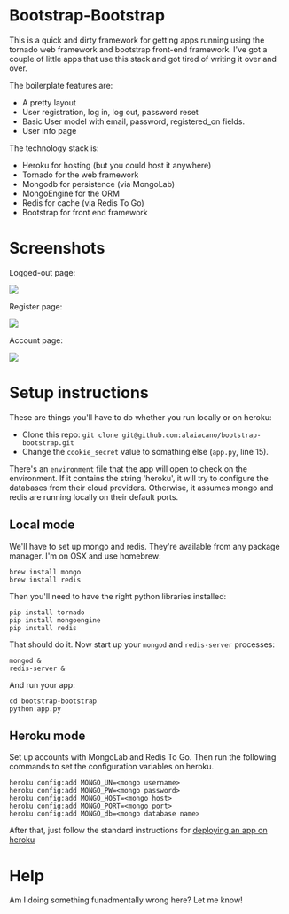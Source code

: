 # Bootstrap-Bootstrap

This is a quick and dirty framework for getting apps running using the tornado web framework and bootstrap front-end framework. I've got a couple of little apps that use this stack and got tired of writing it over and over.

The boilerplate features are:

* A pretty layout
* User registration, log in, log out, password reset
* Basic User model with email, password, registered_on fields.
* User info page

The technology stack is:

* Heroku for hosting (but you could host it anywhere)
* Tornado for the web framework
* Mongodb for persistence (via MongoLab)
* MongoEngine for the ORM
* Redis for cache (via Redis To Go)
* Bootstrap for front end framework

# Screenshots

Logged-out page:

![](https://raw.github.com/alaiacano/bootstrap-bootstrap/master/screenshots/welcome.png)

Register page:

![](https://raw.github.com/alaiacano/bootstrap-bootstrap/master/screenshots/register.png)

Account page:

![](https://raw.github.com/alaiacano/bootstrap-bootstrap/master/screenshots/register.png)
# Setup instructions

These are things you'll have to do whether you run locally or on heroku:

* Clone this repo: `git clone git@github.com:alaiacano/bootstrap-bootstrap.git`
* Change the `cookie_secret` value to somathing else (`app.py`, line 15).

There's an `environment` file that the app will open to check on the environment. If it contains the string 'heroku', it will try to configure the databases from their cloud providers. Otherwise, it assumes mongo and redis are running locally on their default ports.

## Local mode

We'll have to set up mongo and redis. They're available from any package manager. I'm on OSX and use homebrew:

    brew install mongo
    brew install redis

Then you'll need to have the right python libraries installed:

    pip install tornado
    pip install mongoengine
    pip install redis

That should do it. Now start up your `mongod` and `redis-server` processes:

    mongod &
    redis-server &

And run your app:

    cd bootstrap-bootstrap
    python app.py

## Heroku mode

Set up accounts with MongoLab and Redis To Go. Then run the following commands to set the configuration variables on heroku.

    heroku config:add MONGO_UN=<mongo username>
    heroku config:add MONGO_PW=<mongo password>
    heroku config:add MONGO_HOST=<mongo host>
    heroku config:add MONGO_PORT=<mongo port>
    heroku config:add MONGO_db=<mongo database name>

After that, just follow the standard instructions for [deploying an app on heroku](https://devcenter.heroku.com/articles/git)

# Help

Am I doing something funadmentally wrong here? Let me know!
